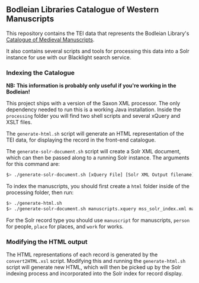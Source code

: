 ## Bodleian Libraries Catalogue of Western Manuscripts

This repository contains the TEI data that represents the Bodleian Library's [Catalogue of Medieval Manuscripts](https://medieval.bodleian.ox.ac.uk).

It also contains several scripts and tools for processing this data into a Solr instance for use with our
Blacklight search service.

### Indexing the Catalogue

**NB: This information is probably only useful if you're working in the Bodleian!**

This project ships with a version of the Saxon XML processor. The only dependency needed to run this
is a working Java installation. Inside the `processing` folder you will find two shell scripts and several
xQuery and XSLT files.

The `generate-html.sh` script will generate an HTML representation of the TEI data, for displaying
the record in the front-end catalogue.

The `generate-solr-document.sh` script will create a Solr XML document, which can then be passed along
to a running Solr instance. The arguments for this command are:

```bash
$> ./generate-solr-document.sh [xQuery File] [Solr XML Output filename] [Solr record type] [Solr server]
```

To index the manuscripts, you should first create a `html` folder inside of the processing folder, then run:
 
```bash
$> ./generate-html.sh
$> ./generate-solr-document.sh manuscripts.xquery mss_solr_index.xml manuscript [Some Solr Server]
```

For the Solr record type you should use `manuscript` for manuscripts, `person` for people, `place` for places,
and `work` for works.

### Modifying the HTML output

The HTML representations of each record is generated by the `convert2HTML.xsl` script. Modifying this
and running the `generate-html.sh` script will generate new HTML, which will then be picked up by the
Solr indexing process and incorporated into the Solr index for record display.
